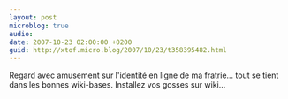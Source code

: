```yaml
---
layout: post
microblog: true
audio: 
date: 2007-10-23 02:00:00 +0200
guid: http://xtof.micro.blog/2007/10/23/t358395482.html
---
```

Regard avec amusement sur l'identité en ligne de ma fratrie...  tout se tient dans les bonnes wiki-bases. Installez vos gosses sur wiki...
